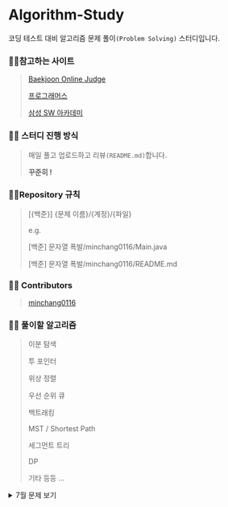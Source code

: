 # Algorithm-Study 

코딩 테스트 대비 알고리즘 문제 풀이`(Problem Solving)` 스터디입니다.



### :family_man_girl:참고하는 사이트

> [Baekjoon Online Judge](https://www.acmicpc.net/)
>
> [프로그래머스](https://programmers.co.kr/)
>
> [삼성 SW 아카데미](https://swexpertacademy.com/)



### :family_man_girl: 스터디 진행 방식

>매일 풀고 업로드하고 리뷰`(README.md)`합니다.
>
>**꾸준히 !**



### :family_man_girl:Repository 규칙

>  [{백준}] {문제 이름}/{계정}/{파일}
>  
> e.g.
> 
> [백준] 문자열 폭발/minchang0116/Main.java
> 
> [백준] 문자열 폭발/minchang0116/README.md
>



###  :family_man_girl: Contributors

> [minchang0116](https://github.com/minchang0116)
>



### :family_man_girl: 풀이할 알고리즘


> 이분 탐색
>
> 투 포인터
>
> 위상 정렬
>
> 우선 순위 큐
>
> 백트래킹
>
> MST / Shortest Path
>
> 세그먼트 트리
>
> DP
>
> 기타 등등 ...

<details>
  <summary>7월 문제 보기</summary>



|                    |                              월                              |                              화                              |                              수                              |                              목                              |                              금                              |  토  |                              일                              |
| :----------------: | :----------------------------------------------------------: | :----------------------------------------------------------: | :----------------------------------------------------------: | :----------------------------------------------------------: | :----------------------------------------------------------: | :--: | :----------------------------------------------------------: |
| 4주차(07.19~07.25) |                                                              |                                                              | [부분 문자열](https://www.acmicpc.net/problem/16916), [문자열 폭발](https://www.acmicpc.net/problem/9935) | [다단계 칫솔 판매](https://programmers.co.kr/learn/courses/30/lessons/77486) | [합승 택시 요금](https://programmers.co.kr/learn/courses/30/lessons/72413) | 휴식 | [순위 검색](https://programmers.co.kr/learn/courses/30/lessons/72412) |
| 5주차(07.26~08.01) | [문자열압축](https://programmers.co.kr/learn/courses/30/lessons/60057) | [괄호변환](https://programmers.co.kr/learn/courses/30/lessons/60058) | [실패율](https://programmers.co.kr/learn/courses/30/lessons/42889) | [프렌즈 4블록](https://programmers.co.kr/learn/courses/30/lessons/17679) | [키패드 누르기](https://programmers.co.kr/learn/courses/30/lessons/67256) | 휴식 | [행렬 테두리 회전하기](https://programmers.co.kr/learn/courses/30/lessons/77485) |

### **모두 화이팅!!!!!**
